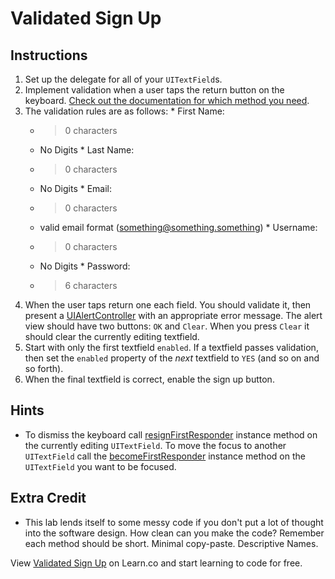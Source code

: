

# Validated Sign Up

## Instructions

  1. Set up the delegate for all of your `UITextField`s.
  2. Implement validation when a user taps the return button on the keyboard. [Check out the documentation for which method you need](https://developer.apple.com/library/ios/documentation/uikit/reference/UITextFieldDelegate_Protocol/UITextFieldDelegate/UITextFieldDelegate.html).
  3. The validation rules are as follows:
    * First Name:
      * > 0 characters
      * No Digits
    * Last Name:
      * > 0 characters
      * No Digits
    * Email:
      * > 0 characters
      * valid email format (something@something.something)
    * Username:
      * > 0 characters
      * No Digits
    * Password:
      * > 6 characters
  4. When the user taps return one each field. You should validate it, then present a [UIAlertController](http://useyourloaf.com/blog/2014/09/05/uialertcontroller-changes-in-ios-8.html) with an appropriate error message. The alert view should have two buttons: `OK` and `Clear`. When you press `Clear` it should clear the currently editing textfield.
  5. Start with only the first textfield `enabled`. If a textfield passes validation, then set the `enabled` property of the _next_ textfield to `YES` (and so on and so forth).
  6. When the final textfield is correct, enable the sign up button.

## Hints

  * To dismiss the keyboard call [resignFirstResponder](https://developer.apple.com/library/ios/documentation/uikit/reference/UIResponder_Class/Reference/Reference.html#//apple_ref/occ/instm/UIResponder/resignFirstResponder) instance method on the currently editing `UITextField`. To move the focus to another `UITextField` call the [becomeFirstResponder](https://developer.apple.com/library/ios/documentation/uikit/reference/UIResponder_Class/Reference/Reference.html#//apple_ref/occ/instm/UIResponder/becomeFirstResponder) instance method on the `UITextField` you want to be focused.

## Extra Credit 

  * This lab lends itself to some messy code if you don't put a lot of thought into the software design. How clean can you make the code? Remember each method should be short. Minimal copy-paste. Descriptive Names.

<p data-visibility='hidden'>View <a href='https://learn.co/lessons/validated-signup' title='Validated Sign Up'>Validated Sign Up</a> on Learn.co and start learning to code for free.</p>
